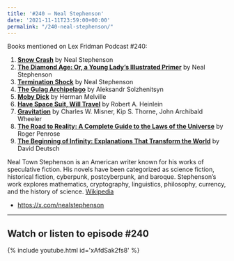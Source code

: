 ```yaml
---
title: '#240 – Neal Stephenson'
date: '2021-11-11T23:59:00+00:00'
permalink: "/240-neal-stephenson/"
---
```


Books mentioned on Lex Fridman Podcast #240:

1. <b><a href="https://amzn.to/3GVQvMQ" target="_blank" rel="sponsored noopener noreferrer">Snow Crash</a></b> by Neal Stephenson
2. <b><a href="https://amzn.to/3DyfncP" target="_blank" rel="sponsored noopener noreferrer">The Diamond Age: Or, a Young Lady’s Illustrated Primer</a></b> by Neal Stephenson
3. <b><a href="https://amzn.to/3XPzSt0" target="_blank" rel="sponsored noopener noreferrer">Termination Shock</a></b> by Neal Stephenson
4. <b><a href="https://amzn.to/3H5dSn4" target="_blank" rel="sponsored noopener noreferrer">The Gulag Archipelago</a></b> by Aleksandr Solzhenitsyn
5. <b><a href="https://amzn.to/3XVtfFp" target="_blank" rel="sponsored noopener noreferrer">Moby Dick</a></b> by Herman Melville
6. <b><a href="https://amzn.to/3WwYXb5" target="_blank" rel="sponsored noopener noreferrer">Have Space Suit, Will Travel</a></b> by Robert A. Heinlein
7. <b><a href="https://amzn.to/409Qs94" target="_blank" rel="sponsored noopener noreferrer">Gravitation</a></b> by Charles W. Misner, Kip S. Thorne, John Archibald Wheeler
8. <b><a href="https://amzn.to/3j8aRue" target="_blank" rel="sponsored noopener noreferrer">The Road to Reality: A Complete Guide to the Laws of the Universe</a></b> by Roger Penrose
9. <b><a href="https://amzn.to/3j1V8gs" target="_blank" rel="sponsored noopener noreferrer">The Beginning of Infinity: Explanations That Transform the World</a></b> by David Deutsch

<!--more-->

Neal Town Stephenson is an American writer known for his works of speculative fiction. His novels have been categorized as science fiction, historical fiction, cyberpunk, postcyberpunk, and baroque. Stephenson’s work explores mathematics, cryptography, linguistics, philosophy, currency, and the history of science. <a href="https://en.wikipedia.org/wiki/Neal_Stephenson" target="_blank">Wikipedia</a>

- <a href="https://x.com/nealstephenson" target="_blank">https://x.com/nealstephenson</a>

- - - - - -

## Watch or listen to episode #240

{% include youtube.html id='xAfdSak2fs8' %}